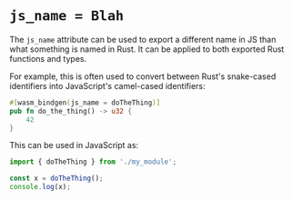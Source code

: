 # `js_name = Blah`

The `js_name` attribute can be used to export a different name in JS than what
something is named in Rust. It can be applied to both exported Rust functions
and types.

For example, this is often used to convert between Rust's snake-cased
identifiers into JavaScript's camel-cased identifiers:

```rust
#[wasm_bindgen(js_name = doTheThing)]
pub fn do_the_thing() -> u32 {
    42
}
```

This can be used in JavaScript as:

```js
import { doTheThing } from './my_module';

const x = doTheThing();
console.log(x);
```
